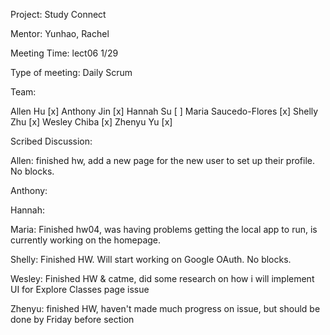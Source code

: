 Project: Study Connect

Mentor: Yunhao, Rachel

Meeting Time: lect06 1/29

Type of meeting: Daily Scrum

Team:

Allen Hu [x] Anthony Jin [x] Hannah Su [ ] Maria Saucedo-Flores [x] Shelly Zhu [x] Wesley Chiba [x] Zhenyu Yu [x]

Scribed Discussion:

Allen: finished hw, add a new page for the new user to set up their profile. No blocks. 

Anthony: 

Hannah: 

Maria: Finished hw04, was having problems getting the local app to run, is currently working on the homepage.

Shelly: Finished HW. Will start working on Google OAuth. No blocks.

Wesley: Finished HW & catme, did some research on how i will implement UI for Explore Classes page issue

Zhenyu: finished HW, haven't made much progress on issue, but should be done by Friday before section

